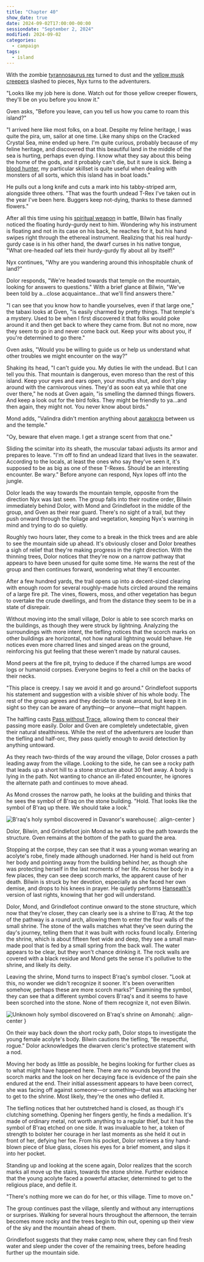```yaml
---
title: "Chapter 40"
show_date: true
date: 2024-09-02T17:00:00-00:00
sessiondate: "September 2, 2024"
modified: 2024-09-02
categories:
  - campaign
tags:
  - island
---
```


With the zombie [tyrannosaurus rex](https://www.dndbeyond.com/monsters/17041-tyrannosaurus-rex)
turned to dust and the [yellow musk creepers](https://forgottenrealms.fandom.com/wiki/Yellow_musk_creeper)
slashed to pieces, Nyx turns to the adventurers.

"Looks like my job here is done. Watch out for those yellow creeper flowers, they'll be on
you before you know it." 

Gven asks, "Before you leave, can you tell us how you came to roam this island?"

"I arrived here like most folks, on a boat. Despite my feline heritage, I was quite the pira, um,
sailor at one time. Like many ships on the Cracked Crystal Sea, mine ended up here. I'm quite curious,
probably because of my feline heritage, and discovered that this beautiful land in the middle of the
sea is hurting, perhaps even dying. I know what they say about this being the home of the gods,
and it probably can't die, but it sure is sick. Being a
[blood hunter](https://www.dndbeyond.com/classes/357975-blood-hunter), my particular skillset is
quite useful when dealing with monsters of all sorts, which this island has in boat loads."

He pulls out a long knife and cuts a mark into his tabby-striped arm, alongside three others. "That
was the fourth undead T-Rex I've taken out in the year I've been here. Buggers keep not-dying, thanks
to these damned flowers."

After all this time using his [spiritual weapon](https://www.dndbeyond.com/spells/2263-spiritual-weapon)
in battle, Bilwin has finally noticed the floating hurdy-gurdy next to him. Wondering why his
instrument is floating and not in its case on his back, he reaches for it, but his hand swipes
right through the ethereal instrument. Realizing that his real hurdy-gurdy case is in his other
hand, the dwarf curses in his native tongue, "What ore-headed oaf lets their hurdy-gurdy fly about
all by itself!"

Nyx continues, "Why are you wandering around this inhospitable chunk of land?"

Dolor responds, "We're headed towards that temple on the mountain, looking for answers to questions."
With a brief glance at Bilwin, "We've been told by a...close acquaintance...that we'll find answers
there."

"I can see that you know how to handle yourselves, even if that large one," the tabaxi looks at
Gven, "is easily charmed by pretty things. That temple's a mystery. Used to be when I first discovered
it that folks would poke around it and then get back to where they came from. But not no more, now
they seem to go in and never come back out. Keep your wits about you, if you're determined to go
there."

Gven asks, "Would you be willing to guide us or help us understand what other troubles we might
encounter on the way?"

Shaking its head, "I can't guide you. My duties lie with the undead. But I can tell you this.
That mountain is dangerous, even moreso than the rest of this island. Keep your eyes and ears open,
your mouths shut, and don't play around with the carnivorous vines. They'd as soon eat ya while
that one over there," he nods at Gven again, "is smelling the damned things flowers. And keep a
look out for the bird folks. They might be friendly to ya...and then again, they might not. You
never know about birds."

Mond adds, "Valindra didn't mention anything about [aarakocra](https://www.dndbeyond.com/races/4-aarakocra)
between us and the temple."

"Oy, beware that elven mage. I get a strange scent from that one."

Sliding the scimitar into its sheath, the muscular tabaxi adjusts its armor and prepares to
leave. "I'm off to find an undead lizard that lives in the seawater. According to the locals,
at least the ones who say they've seen it, it's supposed to be as big as one of these T-Rexes.
Should be an interesting encounter. Be wary." Before anyone can respond, Nyx lopes off into the
jungle.

Dolor leads the way towards the mountain temple, opposite from the direction Nyx was last seen.
The group falls into their routine order, Bilwin immediately behind Dolor, with Mond and Grindlefoot
in the middle of the group, and Gven as their rear guard. There's no sight of a trail, but they
push onward through the foliage and vegetation, keeping Nyx's warning in mind and trying to do
so quietly.

Roughly two hours later, they come to a break in the thick trees and are able to see the mountain
side up ahead. It's obviously closer and Dolor breathes a sigh of relief that they're making
progress in the right direction. With the thinning trees, Dolor notices that they're now on a
narrow pathway that appears to have been unused for quite some time. He warns the rest of the
group and then continues forward, wondering what they'll encounter.

After a few hundred yards, the trail opens up into a decent-sized clearing with enough room
for several roughly-made huts circled around the remains of a large fire pit. The vines, flowers,
moss, and other vegetation has begun to overtake the crude dwellings, and from the distance they
seem to be in a state of disrepair.

Without moving into the small village, Dolor is able to see scorch marks on the buildings, as
though they were struck by lightning. Analyzing the surroundings with more intent, the tiefling
notices that the scorch marks on other buildings are horizontal, not how natural lightning would
behave. He notices even more charred lines and singed areas on the ground, reinforcing his gut
feeling that these weren't made by natural causes.

Mond peers at the fire pit, trying to deduce if the charred lumps are wood logs or humanoid
corpses. Everyone begins to feel a chill on the backs of their necks.

"This place is creepy. I say we avoid it and go around." Grindlefoot supports his statement and
suggestion with a visible shiver of his whole body. The rest of the group agrees and they
decide to sneak around, but keep it in sight so they can be aware of anything—or anyone—that
might happen.

The halfling casts [Pass without Trace](https://www.dndbeyond.com/spells/2618849-pass-without-trace),
allowing them to conceal their passing more easily. Dolor and Gven are completely undetectable,
given their natural stealthiness. While the rest of the adventurers are louder than the tiefling
and half-orc, they pass quietly enough to avoid detection by anything untoward.

As they reach two-thirds of the way around the village, Dolor crosses a path leading away from
the village. Looking to the side, he can see a rocky path that leads up a short hill to a stone
structure about 30 feet away. A body is lying in the path. Not wanting to chance an ill-fated
encounter, he ignores the alternate path and continues to move ahead.

As Mond crosses the narrow path, he looks at the building and thinks that he sees the symbol of
B'raq on the stone building. "Hold. That looks like the symbol of B'raq up there. We should take
a look."

![B'raq's holy symbol discovered in Davanor's warehouse](/dnd/assets/images/ch28-holy-symbol-Braq.png){: .align-center }

Dolor, Bilwin, and Grindlefoot join Mond as he walks up the path towards the structure. Gven remains
at the bottom of the path to guard the area.

Stopping at the corpse, they can see that it was a young woman wearing an acolyte's robe, finely
made although unadorned. Her hand is held out from her body and pointing away from the building
behind her, as though she was protecting herself in the last moments of her life. Across her body in
a few places, they can see deep scorch marks, the apparent cause of her death. Bilwin is struck
by her devotion, especially as she faced her own demise, and drops to his knees in prayer. He
quietly performs [Hanseath's](https://forgottenrealms.fandom.com/wiki/Hanseath) version of last
rights, knowing that her god will understand.

Dolor, Mond, and Grindlefoot continue onward to the stone structure, which now that they're closer,
they can clearly see is a shrine to B'raq. At the top of the pathway is a round arch, allowing them
to enter the four walls of the small shrine. The stone of the walls matches what they've seen during
the day's journey, telling them that it was built with rocks found locally. Entering the shrine, which
is about fifteen feet wide and deep, they see a small man-made pool that is fed by a small spring from
the back wall. The water appears to be clear, but they won't chance drinking it. The rock walls are
covered with a black residue and Mond gets the sense it's pollutive to the shrine, and likely its
deity.

Leaving the shrine, Mond turns to inspect B'raq's symbol closer. "Look at this, no wonder we didn't
recognize it sooner. It's been overwritten somehow, perhaps these are more scorch marks?" Examining
the symbol, they can see that a different symbol covers B'raq's and it seems to have been scorched
into the stone. None of them recognize it, not even Bilwin.

![Unknown holy symbol discovered on B'raq's shrine on Amonah](/dnd/assets/images/ch40-holy-symbol-unknown.png){: .align-center }

<!-- Symbol found marked over B'raq's symbol on the shrine in Amonah

      |             |
      |   |     |   |
    _ | _ | ___ | _ |_
  /          |         \
             |
             |
            ***
         **     **
         **     **
            ***

-->

On their way back down the short rocky path, Dolor stops to investigate the young female acolyte's
body. Bilwin cautions the tiefling, "Be respectful, rogue." Dolor acknowledges the dwarven cleric's
protective statement with a nod.

Moving her body as little as possible, he begins looking for further clues as to what might have happened
here. There are no wounds beyond the scorch marks and the look on her decaying face is evidence of the
pain she endured at the end. Their initial assessment appears to have been correct, she was facing off
against someone—or something—that was attacking her to get to the shrine. Most likely, they're the ones
who defiled it. 

The tiefling notices that her outstretched hand is closed, as though it's clutching something. Opening
her fingers gently, he finds a medallion. It's made of ordinary metal, not worth anything to a regular
thief, but it has the symbol of B'raq etched on one side. It was invaluable to her, a token of strength
to bolster her courage in her last moments as she held it out in front of her, defying her foe. From his
pocket, Dolor retrieves a tiny hand-blown piece of blue glass, closes his eyes for a brief moment, and
slips it into her pocket.

Standing up and looking at the scene again, Dolor realizes that the scorch marks all move up the stairs,
towards the stone shrine. Further evidence that the young acolyte faced a powerful attacker, determined
to get to the religious place, and defile it.

"There's nothing more we can do for her, or this village. Time to move on."

The group continues past the village, silently and without any interruptions or surprises. Walking
for several hours throughout the afternoon, the terrain becomes more rocky and the trees begin to
thin out, opening up their view of the sky and the mountain ahead of them.

Grindlefoot suggests that they make camp now, where they can find fresh water and sleep under the
cover of the remaining trees, before heading further up the mountain side.

<!-- Rolls before the long rest
  Gven = nat 20
  Mond = 19
-->

<!-- NOTES -->

<!-- em dash: — | Mac kebyoard shortcut = Option + Shift + Dash (-) -->
<!-- https://oatcookies.neocities.org/dndmoney to convert copper, silver, gold, and more into CP -->
<!-- Frequently used links:
  [Barbarian rage](https://www.thegamer.com/dungeons-dragons-dnd-barbarian-rage-explained-guide/)
  [Bardic inspiration](https://www.dndbeyond.com/classes/1-bard#BardicInspiration-75)
  [Chaos Bolt](https://www.dndbeyond.com/spells/14761-chaos-bolt)
  [Hanseath](https://forgottenrealms.fandom.com/wiki/Hanseath)
  [Hellish Rebuke](https://www.dndbeyond.com/spells/hellish-rebuke)
  [hurdy-gurdy](https://en.wikipedia.org/wiki/Hurdy-gurdy)
  [Mind Spike](http://dnd5e.wikidot.com/spell:mind-spike)
  [Shillelagh](https://www.dndbeyond.com/spells/2249-shillelagh)
  [Spiritual Weapon](https://www.dndbeyond.com/spells/2263-spiritual-weapon)
  [Wild Shape](https://www.dndbeyond.com/posts/635-druid-101-wild-shape-guide)
-->
<!--
  Lists of spells for the classes:
    - Bard spells: https://www.dndbeyond.com/spells/class/1-bard
    - Cleric spells: https://www.dndbeyond.com/spells/class/cleric 
    - Druid spells: https://www.dndbeyond.com/spells/class/druid
    - Sorcerer spells: https://www.dndbeyond.com/spells/class/sorcerer
  Monsters: https://www.dndbeyond.com/monsters
  Damage types: https://www.wargamer.com/dnd/damage-types
  Luck (Bilwin): http://dnd5e.wikidot.com/feat:lucky
-->
<!-- Directions on a boat:
  Port = left side
  Starboard = right side
  Bow = front
  Aft = back (inside the ship, on board)
  Stern = back (outside, offboard)
-->
